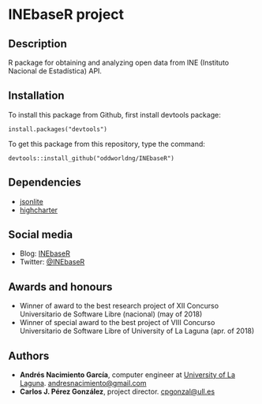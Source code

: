 # INEbaseR project

## Description

R package for obtaining and analyzing open data from INE (Instituto Nacional de Estadística) API.

## Installation

To install this package from Github, first install devtools package:

```
install.packages("devtools")
```

To get this package from this repository, type the command:

```
devtools::install_github("oddworldng/INEbaseR")
```

## Dependencies

* [jsonlite](https://cran.r-project.org/web/packages/jsonlite/index.html)
* [highcharter](https://cran.r-project.org/web/packages/highcharter/index.html)

## Social media

* Blog: [INEbaseR](https://inebaser.wordpress.com/) 
* Twitter: [@INEbaseR](https://twitter.com/INEbaseR)

## Awards and honours

* Winner of award to the best research project of XII Concurso Universitario de Software Libre (nacional) (may of 2018)
* Winner of special award to the best project of VIII Concurso Universitario de Software Libre of University of La Laguna (apr. of 2018)

## Authors
* **Andrés Nacimiento García**, computer engineer at [University of La Laguna](https://ull.es/). <andresnacimiento@gmail.com>
* **Carlos J. Pérez González**, project director. <cpgonzal@ull.es>